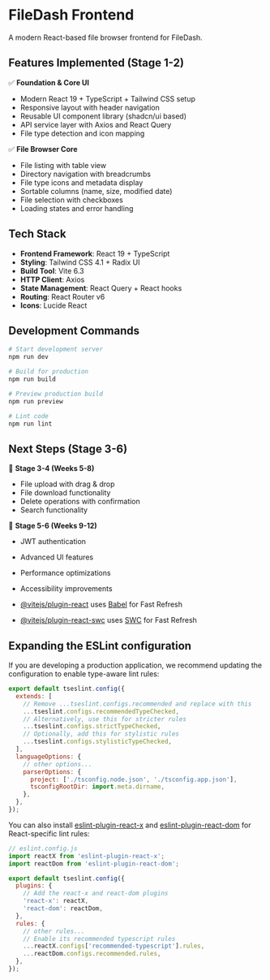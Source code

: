 # FileDash Frontend

A modern React-based file browser frontend for FileDash.

## Features Implemented (Stage 1-2)

✅ **Foundation & Core UI**

- Modern React 19 + TypeScript + Tailwind CSS setup
- Responsive layout with header navigation
- Reusable UI component library (shadcn/ui based)
- API service layer with Axios and React Query
- File type detection and icon mapping

✅ **File Browser Core**

- File listing with table view
- Directory navigation with breadcrumbs
- File type icons and metadata display
- Sortable columns (name, size, modified date)
- File selection with checkboxes
- Loading states and error handling

## Tech Stack

- **Frontend Framework**: React 19 + TypeScript
- **Styling**: Tailwind CSS 4.1 + Radix UI
- **Build Tool**: Vite 6.3
- **HTTP Client**: Axios
- **State Management**: React Query + React hooks
- **Routing**: React Router v6
- **Icons**: Lucide React

## Development Commands

```bash
# Start development server
npm run dev

# Build for production
npm run build

# Preview production build
npm run preview

# Lint code
npm run lint
```

## Next Steps (Stage 3-6)

🔄 **Stage 3-4 (Weeks 5-8)**

- File upload with drag & drop
- File download functionality
- Delete operations with confirmation
- Search functionality

🔄 **Stage 5-6 (Weeks 9-12)**

- JWT authentication
- Advanced UI features
- Performance optimizations
- Accessibility improvements

- [@vitejs/plugin-react](https://github.com/vitejs/vite-plugin-react/blob/main/packages/plugin-react) uses [Babel](https://babeljs.io/) for Fast Refresh
- [@vitejs/plugin-react-swc](https://github.com/vitejs/vite-plugin-react/blob/main/packages/plugin-react-swc) uses [SWC](https://swc.rs/) for Fast Refresh

## Expanding the ESLint configuration

If you are developing a production application, we recommend updating the configuration to enable type-aware lint rules:

```js
export default tseslint.config({
  extends: [
    // Remove ...tseslint.configs.recommended and replace with this
    ...tseslint.configs.recommendedTypeChecked,
    // Alternatively, use this for stricter rules
    ...tseslint.configs.strictTypeChecked,
    // Optionally, add this for stylistic rules
    ...tseslint.configs.stylisticTypeChecked,
  ],
  languageOptions: {
    // other options...
    parserOptions: {
      project: ['./tsconfig.node.json', './tsconfig.app.json'],
      tsconfigRootDir: import.meta.dirname,
    },
  },
});
```

You can also install [eslint-plugin-react-x](https://github.com/Rel1cx/eslint-react/tree/main/packages/plugins/eslint-plugin-react-x) and [eslint-plugin-react-dom](https://github.com/Rel1cx/eslint-react/tree/main/packages/plugins/eslint-plugin-react-dom) for React-specific lint rules:

```js
// eslint.config.js
import reactX from 'eslint-plugin-react-x';
import reactDom from 'eslint-plugin-react-dom';

export default tseslint.config({
  plugins: {
    // Add the react-x and react-dom plugins
    'react-x': reactX,
    'react-dom': reactDom,
  },
  rules: {
    // other rules...
    // Enable its recommended typescript rules
    ...reactX.configs['recommended-typescript'].rules,
    ...reactDom.configs.recommended.rules,
  },
});
```

